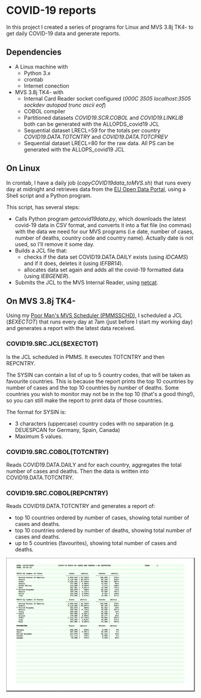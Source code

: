 # COVID-19 reports

In this project I created a series of programs for Linux and MVS 3.8j TK4- to get daily COVID-19 data and generate reports.

## Dependencies

* A Linux machine with
  * Python 3.x
  * crontab
  * Internet conection
* MVS 3.8j TK4- with
  * Internal Card Reader socket configured (*000C 3505 localhost:3505 sockdev autopad trunc ascii eof*)
  * COBOL compiler
  * Partitioned datasets *COVID19.SCR.COBOL* and *COVID19.LINKLIB* both can be generated with the ALLOPDS_covid19 JCL
  * Sequential dataset LRECL=59 for the totals per country *COVID19.DATA.TOTCNTRY* and *COVID19.DATA.TOTCPREV* 
  * Sequential dataset LRECL=80 for the raw data. All PS can be generated with the ALLOPS_covid19 JCL
  
## On Linux

In crontab, I have a daily job (*copyCOVID19data_toMVS.sh*) that runs every day at midnight and retrieves data from the [EU Open Data Portal](https://data.europa.eu/euodp/en/data/dataset/covid-19-coronavirus-data), using a Shell script and a Python program.

This script, has several steps:

* Calls Python program *getcovid19data.py*, which downloads the latest covid-19 data in CSV format, and converts it into a flat file (no commas) with the data we need for our MVS programs (i.e date, number of cases, number of deaths, country code and country name). Actually date is not used, so I'll remove it some day.
* Builds a JCL file that:
  * checks if the data set COVID19.DATA.DAILY exists (using *IDCAMS*) and if it does, deletes it (using *IEFBR14*).
  * allocates data set again and adds all the covid-19 formatted data (using *IEBGENER*).
* Submits the JCL to the MVS Internal Reader, using [netcat](https://linux.die.net/man/1/nc).

## On MVS 3.8j TK4-

Using my [Poor Man's MVS Scheduler (PMMSSCHD)](https://github.com/asmCcoder/mainframeadventures/tree/master/pmmsschd), I scheduled a JCL (*$EXECTOT*) that runs every day at 7am (just before I start my working day) and generates a report with the latest data received.

### COVID19.SRC.JCL($EXECTOT)

Is the JCL scheduled in PMMS. It executes TOTCNTRY and then REPCNTRY.

The SYSIN can contain a list of up to 5 country codes, that will be taken as favourite countries. This is because the report prints the top 10 countries by number of cases and the top 10 countries by number of deaths. Some countries you wish to monitor may not be in the top 10 (that's a good thing!), so you can still make the report to print data of those countries.

The format for SYSIN is:

* 3 characters (uppercase) country codes with no separation (e.g. DEUESPCAN for Germany, Spain, Canada)
* Maximum 5 values.

### COVID19.SRC.COBOL(TOTCNTRY)

Reads COVID19.DATA.DAILY and for each country, aggregates the total number of cases and deaths. Then the data is written into COVID19.DATA.TOTCNTRY.

### COVID19.SRC.COBOL(REPCNTRY)

Reads COVID19.DATA.TOTCNTRY and generates a report of:

* top 10 countries ordered by number of cases, showing total number of cases and deaths.
* top 10 countries ordered by number of deaths, showing total number of cases and deaths.
* up to 5 countries (favourites), showing total number of cases and deaths.

![Printout Example](https://github.com/asmCcoder/mainframeadventures/blob/master/covid19/printout.png "Printout Example")

